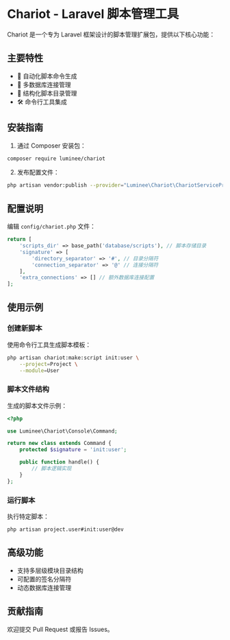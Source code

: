 # Chariot - Laravel 脚本管理工具

Chariot 是一个专为 Laravel 框架设计的脚本管理扩展包，提供以下核心功能：

## 主要特性

- 🚀 自动化脚本命令生成
- 🔗 多数据库连接管理
- 📂 结构化脚本目录管理
- 🛠️ 命令行工具集成

## 安装指南

1. 通过 Composer 安装包：
```bash
composer require luminee/chariot
```

2. 发布配置文件：
```bash
php artisan vendor:publish --provider="Luminee\Chariot\ChariotServiceProvider"
```

## 配置说明

编辑 `config/chariot.php` 文件：

```php
return [
    'scripts_dir' => base_path('database/scripts'), // 脚本存储目录
    'signature' => [
        'directory_separator' => '#', // 目录分隔符
        'connection_separator' => '@' // 连接分隔符
    ],
    'extra_connections' => [] // 额外数据库连接配置
];
```

## 使用示例

### 创建新脚本

使用命令行工具生成脚本模板：
```bash
php artisan chariot:make:script init:user \
    --project=Project \
    --module=User
```

### 脚本文件结构

生成的脚本文件示例：
```php
<?php

use Luminee\Chariot\Console\Command;

return new class extends Command {
    protected $signature = 'init:user';

    public function handle() {
        // 脚本逻辑实现
    }
};
```

### 运行脚本

执行特定脚本：
```bash
php artisan project.user#init:user@dev
```

## 高级功能

- 支持多层级模块目录结构
- 可配置的签名分隔符
- 动态数据库连接管理

## 贡献指南

欢迎提交 Pull Request 或报告 Issues。